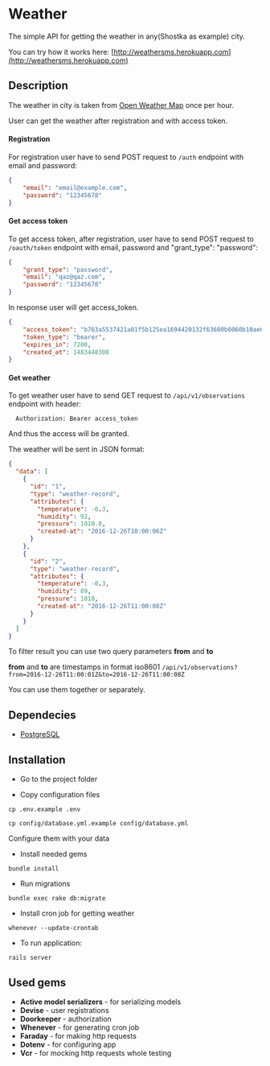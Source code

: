 # Weather 
The simple API for getting the weather in any(Shostka as example) city.

You can try how it works here:
[http://weathersms.herokuapp.com](http://weathersms.herokuapp.com)


## Description
The weather in city is taken from [Open Weather Map](http://openweathermap.org) once per hour.

User can get the weather after registration and with access token.

#### Registration
For registration user have to send POST request to `/auth`  endpoint with email and password:
```json
{
    "email": "email@example.com",
    "password": "12345678"
}
```

#### Get access token
To get access token, after registration, user  have to send POST request to `/oauth/token` endpoint with email, password and "grant_type": "password":
```json
{
    "grant_type": "password",
    "email": "qaz@qaz.com",
    "password": "12345678"
}
```

In response user will get access_token.

```json
{
    "access_token": "b763a5537421a01f5b125ea1694420132f63600b0060b10ae6a8ec72c847dd34",
    "token_type": "bearer",
    "expires_in": 7200,
    "created_at": 1483448308
}
```


#### Get weather
To get weather user have to send GET request to `/api/v1/observations` endpoint with header:
```
  Authorization: Bearer access_token
```
And thus the access will be granted. 

The weather will be sent in JSON format:


```json
{
  "data": [
    {
      "id": "1",
      "type": "weather-record",
      "attributes": {
        "temperature": -0.3,
        "humidity": 92,
        "pressure": 1010.8,
        "created-at": "2016-12-26T10:00:06Z"
      }
    },
    {
      "id": "2",
      "type": "weather-record",
      "attributes": {
        "temperature": -0.3,
        "humidity": 89,
        "pressure": 1010,
        "created-at": "2016-12-26T11:00:08Z"
      }
    }
  ]
}    
```

To filter result you can use two query parameters **from** and **to**

**from** and **to** are timestamps in format iso8601 
`/api/v1/observations?from=2016-12-26T11:00:01Z&to=2016-12-26T11:00:08Z`

You can use them together or separately.

## Dependecies
 * [PostgreSQL](http://www.postgresql.org)

## Installation
* Go to the project folder

* Copy configuration files
```
cp .env.example .env
```
```
cp config/database.yml.example config/database.yml
```
Configure them with your data

* Install needed gems
```
bundle install
```

* Run migrations
```
bundle exec rake db:migrate
```

* Install cron job for getting weather
```
whenever --update-crontab
```
* To run application:
```
rails server
```

## Used gems
  - **Active model serializers** - for serializing models
  - **Devise** - user registrations
  - **Doorkeeper** - authorization
  - **Whenever** - for generating cron job
  - **Faraday** - for making http requests
  - **Dotenv** - for configuring app
  - **Vcr** - for mocking http requests whole testing

